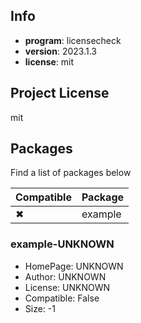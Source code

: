 ## Info

- **program**: licensecheck
- **version**: 2023.1.3
- **license**: mit

## Project License

mit

## Packages

Find a list of packages below

|Compatible|Package|
|:--|:--|
|✖|example|

### example-UNKNOWN

- HomePage: UNKNOWN
- Author: UNKNOWN
- License: UNKNOWN
- Compatible: False
- Size: -1
